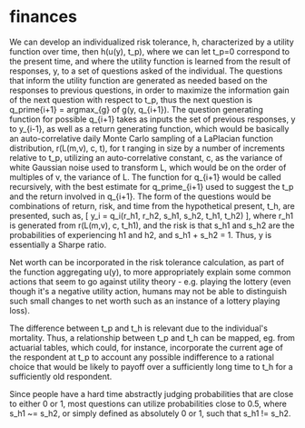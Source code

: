 # finances

We can develop an individualized risk tolerance, h,
  characterized by a utility function over time, then
  h(u(y), t_p), where we can let t_p=0 correspond to the
  present time, and where the utility function is
  learned from the result of responses, y, to a set of
  questions asked of the individual. The questions that
  inform the utility function are generated as needed
  based on the responses to previous questions, in order
  to maximize the information gain of the next question
  with respect to t_p, thus the next question is
  q_prime{i+1} = argmax_{g} of g(y, q_{i+1}).
  The question generating function for possible q_{i+1}
  takes as inputs the set of previous responses,
  y to y_{i-1}, as well as a return generating function,
  which would be basically
  an auto-correlative daily Monte Carlo sampling of a
  LaPlacian function distribution, r(L(m,v), c, t), for t ranging
  in size by a number of increments relative to t_p,
  utilizing an auto-correlative constant, c, as the variance
  of white Gaussian noise used to transform L, which would
  be on the order of multiples of v, the variance of L.
  The function for q_{i+1} would be called recursively,
  with the best estimate for q_prime_{i+1} used to suggest
  the t_p and the return involved in q_{i+1}.
  The form of the questions would be combinations
  of return, risk, and time from the
  hypothetical present, t_h, are presented, such as,
  [
      y_i = q_i(r_h1, r_h2, s_h1, s_h2, t_h1, t_h2)
  ],
  where r_h1 is generated from r(L(m,v), c, t_h1), and
  the risk is that s_h1 and s_h2 are the probabilities of
  experiencing h1 and h2, and s_h1 + s_h2 = 1.
  Thus, y is essentially a Sharpe ratio.

  Net worth can be incorporated
  in the risk tolerance calculation, as part of the function
  aggregating u(y), to more appropriately
  explain some common actions that seem to go against
  utility theory - e.g. playing the lottery (even though
  it's a negative utility action, humans may not be
  able to distinguish such small changes to net worth
  such as an instance of a lottery playing loss).

The difference between t_p and t_h is relevant due to the
  individual's mortality. Thus, a relationship between t_p
  and t_h can be mapped, eg. from actuarial tables, which
  could, for instance, incorporate the current age of the
  respondent at t_p to account any possible indifference
  to a rational choice that would be likely to payoff
  over a sufficiently long time to t_h for a sufficiently
  old respondent.

Since people have a hard time abstractly judging
  probabilities that are close to either 0 or 1,
  most questions can utilize probabilities close
  to 0.5, where s_h1 ~= s_h2, or simply defined as
  absolutely 0 or 1, such that s_h1 != s_h2.
